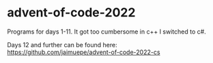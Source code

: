 # advent-of-code-2022


Programs for days 1-11. It got too cumbersome in c++ I switched to c#.

Days 12 and further can be found here: 
https://github.com/jaimuepe/advent-of-code-2022-cs
